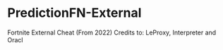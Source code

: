 # PredictionFN-External
Fortnite External Cheat (From 2022)
Credits to: LeProxy, Interpreter and Oracl
